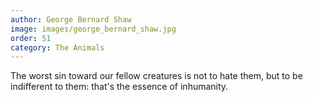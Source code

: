 ```yaml
---
author: George Bernard Shaw
image: images/george_bernard_shaw.jpg
order: 51
category: The Animals
---
```


The worst sin toward our fellow creatures is not to hate them, but to be indifferent to them: that's the essence of inhumanity.
